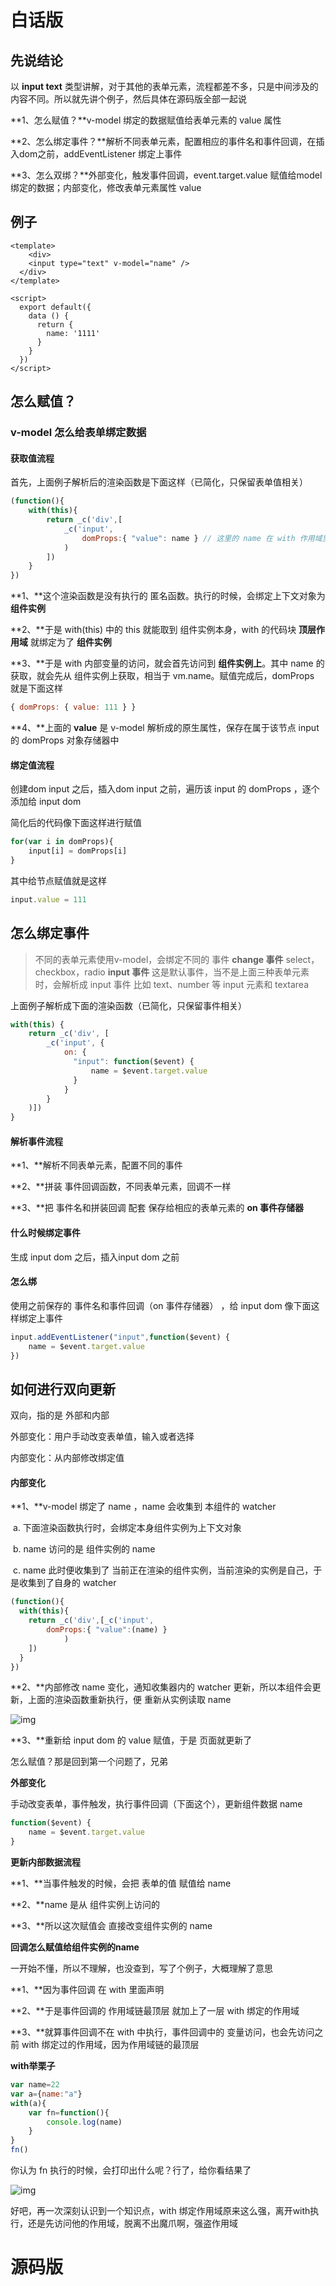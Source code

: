 # 白话版

## 先说结论

以 **input text** 类型讲解，对于其他的表单元素，流程都差不多，只是中间涉及的内容不同。所以就先讲个例子，然后具体在源码版全部一起说

**1、怎么赋值？**v-model 绑定的数据赋值给表单元素的 value 属性

**2、怎么绑定事件？**解析不同表单元素，配置相应的事件名和事件回调，在插入dom之前，addEventListener 绑定上事件

**3、怎么双绑？**外部变化，触发事件回调，event.target.value 赋值给model绑定的数据；内部变化，修改表单元素属性 value

## 例子

```vue
<template>
	<div>
    <input type="text" v-model="name" />
  </div>
</template>

<script>
  export default({
    data () {
      return {
        name: '1111'
      }
    }
  })
</script>
```

## 怎么赋值？

###  **v-model 怎么给表单绑定数据**

#### 获取值流程

首先，上面例子解析后的渲染函数是下面这样（已简化，只保留表单值相关）

```js
(function(){    
    with(this){  
        return _c('div',[
            _c('input',
                domProps:{ "value": name } // 这里的 name 在 with 作用域里，就是this.name
            )
        ])
    }
})
```

**1、**这个渲染函数是没有执行的 匿名函数。执行的时候，会绑定上下文对象为 **组件实例**

**2、**于是 with(this) 中的 this 就能取到 组件实例本身，with 的代码块 **顶层作用域** 就绑定为了 **组件实例**

**3、**于是 with 内部变量的访问，就会首先访问到 **组件实例上**。其中 name 的 获取，就会先从 组件实例上获取，相当于 vm.name。赋值完成后，domProps 就是下面这样

```js
{ domProps: { value: 111 } }
```

**4、**上面的 **value** 是 v-model 解析成的原生属性，保存在属于该节点 input 的 domProps 对象存储器中

#### 绑定值流程

创建dom input 之后，插入dom input 之前，遍历该 input 的 domProps ，逐个添加给 input dom

简化后的代码像下面这样进行赋值

```js
for(var i in domProps){
    input[i] = domProps[i]
}
```

其中给节点赋值就是这样

```js
input.value = 111
```

## 怎么绑定事件

> 不同的表单元素使用v-model，会绑定不同的 事件
> **change 事件**
> select，checkbox，radio
> **input 事件**
> 这是默认事件，当不是上面三种表单元素时，会解析成 input 事件
> 比如 text、number 等 input 元素和 textarea

上面例子解析成下面的渲染函数（已简化，只保留事件相关）

```js
with(this) {    
    return _c('div', [
        _c('input', {        
            on: {            
              "input": function($event) {
                  name = $event.target.value
              }
            }
        }
    )])
}
```

#### 解析事件流程

**1、**解析不同表单元素，配置不同的事件

**2、**拼装 事件回调函数，不同表单元素，回调不一样

**3、**把 事件名和拼装回调 配套 保存给相应的表单元素的 **on 事件存储器**

#### 什么时候绑定事件

生成 input dom 之后，插入input dom 之前

#### 怎么绑

使用之前保存的 事件名和事件回调（on 事件存储器） ，给 input dom 像下面这样绑定上事件

```js
input.addEventListener("input",function($event) {    
    name = $event.target.value 
})
```

## **如何进行双向更新**

双向，指的是 外部和内部

外部变化：用户手动改变表单值，输入或者选择

内部变化：从内部修改绑定值

#### 内部变化

**1、**v-model 绑定了 name ，name 会收集到 本组件的 watcher

​	a. 下面渲染函数执行时，会绑定本身组件实例为上下文对象

​	b. name 访问的是 组件实例的 name

​	c. name 此时便收集到了 当前正在渲染的组件实例，当前渲染的实例是自己，于是收集到了自身的 watcher

```js
(function(){    
  with(this){  
    return _c('div',[_c('input',
        domProps:{ "value":(name) }
			)
    ])
  }
})
```

**2、**内部修改 name 变化，通知收集器内的 watcher 更新，所以本组件会更新，上面的渲染函数重新执行，便 重新从实例读取 name

![img](https://pic2.zhimg.com/80/v2-1d9733133998e0325862d720f7b9bdd5_1440w.jpg)

**3、**重新给 input dom 的 value 赋值，于是 页面就更新了

怎么赋值？那是回到第一个问题了，兄弟

**外部变化**

手动改变表单，事件触发，执行事件回调（下面这个），更新组件数据 name

```js
function($event) {    
    name = $event.target.value 
}
```

**更新内部数据流程**

**1、**当事件触发的时候，会把 表单的值 赋值给 name

**2、**name 是从 组件实例上访问的

**3、**所以这次赋值会 直接改变组件实例的 name

**回调怎么赋值给组件实例的name**

一开始不懂，所以不理解，也没查到，写了个例子，大概理解了意思

**1、**因为事件回调 在 with 里面声明

**2、**于是事件回调的 作用域链最顶层 就加上了一层 with 绑定的作用域

**3、**就算事件回调不在 with 中执行，事件回调中的 变量访问，也会先访问之前 with 绑定过的作用域，因为作用域链的最顶层

**with举栗子**

```js
var name=22
var a={name:"a"}
with(a){    
    var fn=function(){        
        console.log(name)
    }
}
fn()
```

你认为 fn 执行的时候，会打印出什么呢？行了，给你看结果了

![img](https://pic1.zhimg.com/80/v2-660c1cbae5feff7a5cf3f9a01dcdb684_1440w.jpg)

好吧，再一次深刻认识到一个知识点，with 绑定作用域原来这么强，离开with执行，还是先访问他的作用域，脱离不出魔爪啊，强盗作用域

# 源码版

